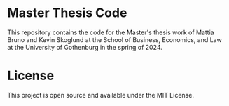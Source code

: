 # Master Thesis Code
This repository contains the code for the Master's thesis work of Mattia Bruno and Kevin Skoglund at the School of Business, Economics, and Law at the University of Gothenburg in the spring of 2024.

# License
This project is open source and available under the MIT License.
